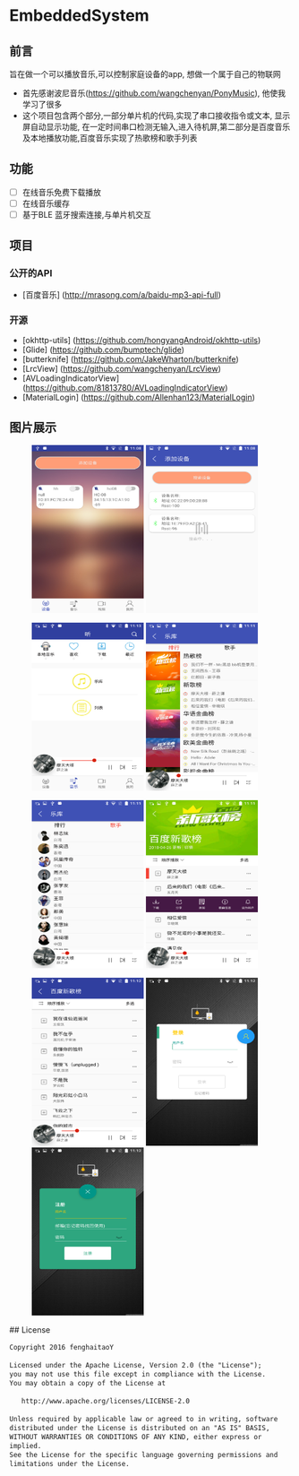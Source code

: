 # EmbeddedSystem

## 前言
旨在做一个可以播放音乐,可以控制家庭设备的app, 想做一个属于自己的物联网
- 首先感谢波尼音乐(https://github.com/wangchenyan/PonyMusic), 他使我学习了很多
- 这个项目包含两个部分,一部分单片机的代码,实现了串口接收指令或文本, 显示屏自动显示功能, 在一定时间串口检测无输入,进入待机屏,第二部分是百度音乐及本地播放功能,百度音乐实现了热歌榜和歌手列表

## 功能
- [ ]  在线音乐免费下载播放
- [ ]  在线音乐缓存
- [ ]  基于BLE 蓝牙搜索连接,与单片机交互

## 项目
### 公开的API
-  [百度音乐]  (http://mrasong.com/a/baidu-mp3-api-full)

### 开源
- [okhttp-utils] (https://github.com/hongyangAndroid/okhttp-utils)
- [Glide] (https://github.com/bumptech/glide)
- [butterknife] (https://github.com/JakeWharton/butterknife)
- [LrcView] (https://github.com/wangchenyan/LrcView)
- [AVLoadingIndicatorView] (https://github.com/81813780/AVLoadingIndicatorView)
- [MaterialLogin] (https://github.com/Allenhan123/MaterialLogin)

## 图片展示
<figure class="half">
<img src="https://raw.githubusercontent.com/fenghaitaoY/EmbeddedSystem/master/screenshots/Screenshot_20180426-110836.png" width="200" height="300" />
<img src="https://raw.githubusercontent.com/fenghaitaoY/EmbeddedSystem/master/screenshots/Screenshot_20180426-110846.png" width="200" height="300" />
</figure>
<figure class="half">
<img src="https://raw.githubusercontent.com/fenghaitaoY/EmbeddedSystem/master/screenshots/Screenshot_20180426-111306.png" width="200" height="300" />
<img src="https://raw.githubusercontent.com/fenghaitaoY/EmbeddedSystem/master/screenshots/Screenshot_20180426-111129.png" width="200" height="300" />
</figure>
<figure class="half">
<img src="https://raw.githubusercontent.com/fenghaitaoY/EmbeddedSystem/master/screenshots/Screenshot_20180426-111137.png" width="200" height="300" />
<img src="https://raw.githubusercontent.com/fenghaitaoY/EmbeddedSystem/master/screenshots/Screenshot_20180426-111149.png" width="200" height="300" />
</figure>
<figure class="third">
<img src="https://raw.githubusercontent.com/fenghaitaoY/EmbeddedSystem/master/screenshots/Screenshot_20180426-111209.png" width="200" height="300" />
<img src="https://raw.githubusercontent.com/fenghaitaoY/EmbeddedSystem/master/screenshots/Screenshot_20180426-111245.png" width="200" height="300" />
<img src="https://raw.githubusercontent.com/fenghaitaoY/EmbeddedSystem/master/screenshots/Screenshot_20180426-111252.png" width="200" height="300" />
</figure>
## License

    Copyright 2016 fenghaitaoY

    Licensed under the Apache License, Version 2.0 (the "License");
    you may not use this file except in compliance with the License.
    You may obtain a copy of the License at

       http://www.apache.org/licenses/LICENSE-2.0

    Unless required by applicable law or agreed to in writing, software
    distributed under the License is distributed on an "AS IS" BASIS,
    WITHOUT WARRANTIES OR CONDITIONS OF ANY KIND, either express or implied.
    See the License for the specific language governing permissions and
    limitations under the License.




